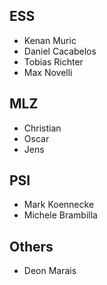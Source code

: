 ## ESS
- Kenan Muric
- Daniel Cacabelos
- Tobias Richter
- Max Novelli

## MLZ
- Christian
- Oscar
- Jens

## PSI
- Mark Koennecke
- Michele Brambilla

## Others
- Deon Marais
